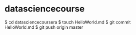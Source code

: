 # datasciencecourse
$ cd datasciencecoursera
$ touch HelloWorld.md
$ git commit HelloWorld.md
$ git push origin master
